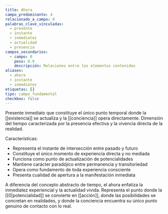 ```yaml
---
title: Ahora
campo_predominante: 4
relacionado_a_campo: 0
palabras_clave_vinculadas:
  - presente
  - instante
  - inmediatez
  - actualidad
  - presencia
campos_secundarios:
  - campo: 0
    peso: 0.9
    descripción: Relaciones entre los elementos contenidos
aliases:
  - ahora
  - instante
  - inmediatez
etiquetas: []
tipo: campo_fundamental
checkbox: false
---
```

Presente inmediato que constituye el único punto temporal donde la [[existencia]] se actualiza y la [[conciencia]] opera directamente. Dimensión del tiempo caracterizada por la presencia efectiva y la vivencia directa de la realidad.

Características:
- Representa el instante de intersección entre pasado y futuro
- Constituye el único momento de experiencia directa y no mediada
- Funciona como punto de actualización de potencialidades
- Mantiene carácter paradójico entre permanencia y transitoriedad
- Opera como fundamento de toda experiencia consciente
- Presenta cualidad de apertura a la manifestación inmediata

A diferencia del concepto abstracto de tiempo, el ahora enfatiza la inmediatez experiencial y la actualidad vivida. Representa el punto donde la [[0|potencialidad]] se convierte en [[acción]], donde las posibilidades se concretan en realidades, y donde la conciencia encuentra su único punto genuino de contacto con lo real.
